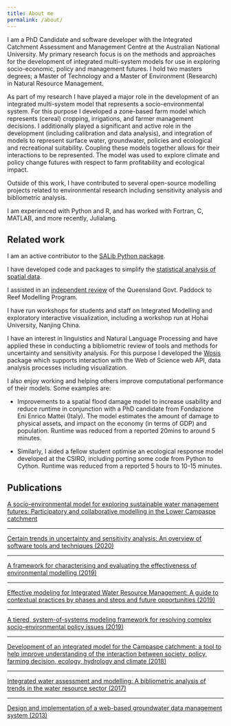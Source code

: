```yaml
---
title: About me
permalink: /about/
---
```


I am a PhD Candidate and software developer with the Integrated Catchment Assessment and Management Centre at the Australian National University. My primary research focus is on the methods and approaches for the development of integrated multi-system models for use in exploring socio-economic, policy and management futures. I hold two masters degrees; a Master of Technology and a Master of Environment (Research) in Natural Resource Management. 

As part of my research I have played a major role in the development of an integrated multi-system model that represents a socio-environmental system. For this purpose I developed a zone-based farm model which represents (cereal) cropping, irrigations, and farmer management decisions. I additionally played a significant and active role in the development (including calibration and data analysis), and integration of models to represent surface water, groundwater, policies and ecological and recreational suitability. Coupling these models together allows for their interactions to be represented. The model was used to explore climate and policy change futures with respect to farm profitability and ecological impact.

Outside of this work, I have contributed to several open-source modelling projects related to environmental research including sensitivity analysis and bibliometric analysis. 

I am experienced with Python and R, and has worked with Fortran, C, MATLAB, and more recently, Julialang.

## Related work

I am an active contributor to the [SALib Python package](https://github.com/salib/salib).

I have developed code and packages to simplify the [statistical analysis of spatial data](https://github.com/MamadioCMCC/HazardRiskScripts/tree/master/scripts/HazardStats).

I assisted in an [independent review](https://trove.nla.gov.au/work/237587298?selectedversion=NBD66255631) of the Queensland Govt. Paddock to Reef Modelling Program.

I have run workshops for students and staff on Integrated Modelling and exploratory interactive visualization, including a workshop run at Hohai University, Nanjing China.

I have an interest in linguistics and Natural Language Processing and have applied these in conducting a bibliometric review of tools and methods for uncertainty and sensitivity analysis. For this purpose I developed the [Wosis](https://github.com/ConnectedSystems/wosis) package which supports interaction with the Web of Science web API, data analysis processes including visualization.

I also enjoy working and helping others improve computational performance of their models. Some examples are:

- Improvements to a spatial flood damage model to increase usability and reduce runtime in conjunction with a PhD candidate from Fondazione Eni Enrico Mattei (Italy). The model estimates the amount of damage to physical assets, and impact on the economy (in terms of GDP) and population. Runtime was reduced from a reported 20mins to around 5 minutes.

- Similarly, I aided a fellow student optimise an ecological response model developed at the CSIRO, including porting some code from Python to Cython. Runtime was reduced from a reported 5 hours to 10-15 minutes.


## Publications

[A socio-environmental model for exploring sustainable water management futures: Participatory and collaborative modelling in the Lower Campaspe catchment](https://dx.doi.org/10.1016/j.ejrh.2020.100669)

<span class="__dimensions_badge_embed__" data-doi="10.1016/j.ejrh.2020.100669" data-style="large_rectangle"></span>

--------------------

[Certain trends in uncertainty and sensitivity analysis: An overview of software tools and techniques (2020)](https://dx.doi.org/10.1016/j.envsoft.2019.104588)

<span class="__dimensions_badge_embed__" data-doi="10.1016/j.envsoft.2019.104588" data-style="large_rectangle"></span>

--------------------

[A framework for characterising and evaluating the effectiveness of environmental modelling (2019)](https://dx.doi.org/10.1016/j.envsoft.2019.04.008)

<span class="__dimensions_badge_embed__" data-doi="10.1016/j.envsoft.2019.04.008" data-style="large_rectangle"></span>

--------------------

[Effective modeling for Integrated Water Resource Management: A guide to contextual practices by phases and steps and future opportunities (2019)](https://dx.doi.org/10.1016/j.envsoft.2019.02.013)

<span class="__dimensions_badge_embed__" data-doi="10.1016/j.envsoft.2019.02.013" data-style="large_rectangle"></span>

--------------------

[A tiered, system-of-systems modeling framework for resolving complex socio-environmental policy issues (2019)](https://dx.doi.org/10.1016/j.envsoft.2018.11.011)

<span class="__dimensions_badge_embed__" data-doi="10.1016/j.envsoft.2018.11.011" data-style="large_rectangle"></span>

--------------------

[Development of an integrated model for the Campaspe catchment: a tool to help improve understanding of the interaction between society, policy, farming decision, ecology, hydrology and climate (2018)](https://dx.doi.org/10.5194/piahs-379-1-2018)

<span class="__dimensions_badge_embed__" data-doi="10.5194/piahs-379-1-2018" data-style="large_rectangle"></span>

--------------------

[Integrated water assessment and modelling: A bibliometric analysis of trends in the water resource sector (2017)](https://dx.doi.org/10.1016/j.jhydrol.2017.07.031)

<span class="__dimensions_badge_embed__" data-doi="10.1016/j.jhydrol.2017.07.031" data-style="large_rectangle"></span>

--------------------

[Design and implementation of a web-based groundwater data management system (2013)](https://dx.doi.org/10.1016/j.matcom.2012.11.009)

<span class="__dimensions_badge_embed__" data-doi="10.1016/j.matcom.2012.11.009" data-style="large_rectangle"></span>

<script async src="https://badge.dimensions.ai/badge.js" charset="utf-8"></script>
